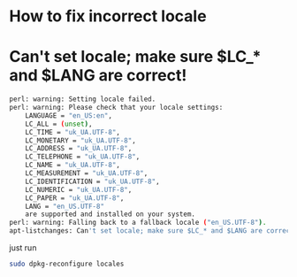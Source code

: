 # How to fix incorrect locale


# Can't set locale; make sure $LC_* and $LANG are correct!

```bash
perl: warning: Setting locale failed.
perl: warning: Please check that your locale settings:
	LANGUAGE = "en_US:en",
	LC_ALL = (unset),
	LC_TIME = "uk_UA.UTF-8",
	LC_MONETARY = "uk_UA.UTF-8",
	LC_ADDRESS = "uk_UA.UTF-8",
	LC_TELEPHONE = "uk_UA.UTF-8",
	LC_NAME = "uk_UA.UTF-8",
	LC_MEASUREMENT = "uk_UA.UTF-8",
	LC_IDENTIFICATION = "uk_UA.UTF-8",
	LC_NUMERIC = "uk_UA.UTF-8",
	LC_PAPER = "uk_UA.UTF-8",
	LANG = "en_US.UTF-8"
    are supported and installed on your system.
perl: warning: Falling back to a fallback locale ("en_US.UTF-8").
apt-listchanges: Can't set locale; make sure $LC_* and $LANG are correct!
```
just run
```bash
sudo dpkg-reconfigure locales
```

